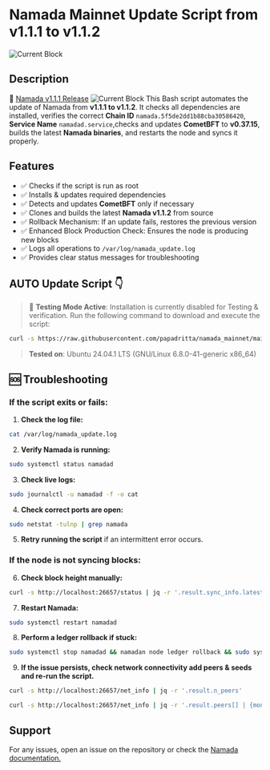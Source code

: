 # Namada Mainnet Update Script from v1.1.1 to v1.1.2
![Current Block](https://img.shields.io/badge/Current_Block-861342-blue)

## Description
🔗 [Namada v1.1.1 Release](https://github.com/anoma/namada/releases/tag/v1.1.2)
![Current Block](https://img.shields.io/badge/Current_Block-861342-blue)
This Bash script automates the update of Namada from **v1.1.1 to v1.1.2**. It checks all dependencies are installed, verifies the correct **Chain ID** `namada.5f5de2dd1b88cba30586420`, **Service Name** `namadad.service`,checks and updates **CometBFT** to **v0.37.15**, builds the latest **Namada binaries**, and restarts the node and syncs it properly.

## Features
- ✅ Checks if the script is run as root
- ✅ Installs & updates required dependencies
- ✅ Detects and updates **CometBFT** only if necessary
- ✅ Clones and builds the latest **Namada v1.1.2** from source
- ✅ Rollback Mechanism: If an update fails, restores the previous version
- ✅ Enhanced Block Production Check: Ensures the node is producing new blocks
- ✅ Logs all operations to `/var/log/namada_update.log`
- ✅ Provides clear status messages for troubleshooting

## AUTO Update Script :point_down:
> 🚧 **Testing Mode Active**: Installation is currently disabled for Testing & verification. 
Run the following command to download and execute the script:
```bash
curl -s https://raw.githubusercontent.com/papadritta/namada_mainnet/main/box/update_1.1.2.sh | sudo bash -e
```
> **Tested on**: Ubuntu 24.04.1 LTS (GNU/Linux 6.8.0-41-generic x86_64)

## 🆘 Troubleshooting

### If the script exits or fails:

1. **Check the log file:** 
```bash
cat /var/log/namada_update.log
```
2. **Verify Namada is running:**
```bash
sudo systemctl status namadad
```
3. **Check live logs:**
```bash
sudo journalctl -u namadad -f -o cat
```
4. **Check correct ports are open:**
```bash
sudo netstat -tulnp | grep namada
```
5. **Retry running the script** if an intermittent error occurs.

###  If the node is not syncing blocks:

6. **Check block height manually:**
```bash
curl -s http://localhost:26657/status | jq -r '.result.sync_info.latest_block_height'
```
7. **Restart Namada:**
```bash
sudo systemctl restart namadad
```
8. **Perform a ledger rollback if stuck:**
```bash
sudo systemctl stop namadad && namadan node ledger rollback && sudo systemctl start namadad
```
9. **If the issue persists, check network connectivity add peers & seeds and re-run the script.**
```bash
curl -s http://localhost:26657/net_info | jq -r '.result.n_peers'
```
```bash
curl -s http://localhost:26657/net_info | jq -r '.result.peers[] | {moniker: .node_info.moniker, remote_ip: .remote_ip}'
```
## Support
For any issues, open an issue on the repository or check the [Namada documentation.](https://docs.namada.net)


